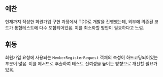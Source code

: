 ## 예찬

현재까지 작성한 회원가입 구현 과정에서 TDD로 개발을 진행했는데,
외부에 의존된 코드가 통합테스트에 다수 포함되어있음.
이를 최소화할 방안이 필요하다고 느낌.

## 휘동

회원가입 요청에 사용되는 `MemberRegisterRequest` 객체의 속성이 하드코딩되어있는 부분이 많음.
이를 메서드로 추출하여 테스트 신뢰성을 높이는 방향으로 개선할 필요가 있음.
